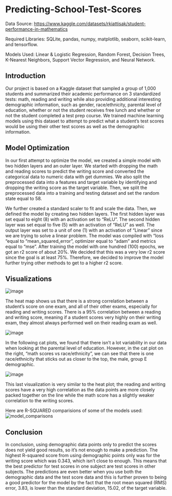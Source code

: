 # Predicting-School-Test-Scores

Data Source: https://www.kaggle.com/datasets/rkiattisak/student-performance-in-mathematics

Required Libraries: SQLite, pandas, numpy, matplotlib, seaborn, scikit-learn, and tensorflow.

Models Used: Linear & Logistic Regression, Random Forest, Decision Trees, K-Nearest Neighbors, Support Vector Regression, and Neural Network.

## Introduction
Our project is based on a Kaggle dataset that sampled a group of 1,000 students and summarized their academic performance on 3 standardized tests: math, reading and writing while also providing additional interesting demographic information, such as gender, race/ethnicity, parental level of education, whether or not the student receives free lunch and whether or not the student completed a test prep course. We trained machine learning models using this dataset to attempt to predict what a student’s test scores would be using their other test scores as well as the demographic information.

## Model Optimization

In our first attempt to optimize the model, we created a simple model with two hidden layers and an outer layer. We started with dropping the math and reading scores to predict the writing score and converted the categorical data to numeric data with get dummies. We also split the preprocessed data into a features and target variable by identifying and dropping the writing score as the target variable. Then, we split the preprocessed data into a training and testing dataset and set the random state equal to 58. 

We further created a standard scaler to fit and scale the data. Then, we defined the model by creating two hidden layers. The first hidden layer was set equal to eight (8) with an activation set to “ReLU”. The second hidden layer was set equal to five (5) with an activation of “ReLU” as well. The output layer was set to a unit of one (1) with an activation of “Linear” since we are trying to solve a linear problem. The model was compiled with “loss “equal to “mean_squared_error”, optimizer equal to “adam” and metrics equal to “mse”. After training the model with one hundred (100) epochs, we got an r2 score of about 20%. We decided that this was a very low r2 score since the goal is at least 75%. Therefore, we decided to improve the model further trying other methods to get to a higher r2 score. 

## Visualizations

![image](https://github.com/DanielPapp3/Predicting-School-Test-Scores/assets/95590929/845b8930-ff5d-489a-8fef-3ef3c25ea73e)

The heat map shows us that there is a strong correlation between a student’s score on one exam, and all of their other exams, especially for reading and writing scores. There is a 95% correlation between a reading and writing score, meaning if a student scores very highly on their writing exam, they almost always performed well on their reading exam as well.


![image](https://github.com/DanielPapp3/Predicting-School-Test-Scores/assets/95590929/f3a8d804-89f1-4624-a10b-b3a2062fcf77)

In the following cat plots, we found that there isn’t a lot variability in our data when looking at the parental level of education. However, in the cat plot on the right, “math scores vs race/ethnicity”, we can see that there is one race/ethnicity that sticks out as closer to the top, the male, group E demographic.

![image](https://github.com/DanielPapp3/Predicting-School-Test-Scores/assets/95590929/760e8117-b8d1-4fe5-84f8-206d654bcc98)

This last visualization is very similar to the heat plot; the reading and writing scores have a very high correlation as the data points are more closely packed together on the line while the math score has a slightly weaker correlation to the writing scores.

Here are R-SQUARED comparisions of some of the models used:
![model_comparisons](https://github.com/DanielPapp3/Predicting-School-Test-Scores/assets/59705085/4a3b1b6e-da4e-46ca-a8da-af5c6df86508)

## Conclusion

In conclusion, using demographic data points only to predict the scores does not yield good results, so it’s not enough to make a prediction. The highest R-squared score from using demographic points only was for the writing score which was 0.343, which isn’t close to enough. This means that the best predictor for test scores in one subject are test scores in other subjects. The predictions are even better when you use both the demographic data and the test score data and this is further proven to being a good predictor for the model by the fact that the root mean squared (RMS) error, 3.83, is lower than the standard deviation, 15.02, of the target variable.
